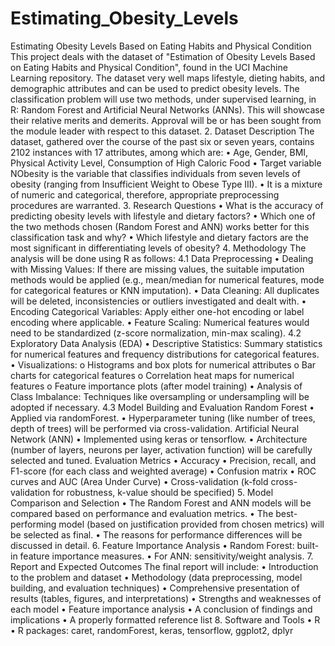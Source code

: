 # Estimating_Obesity_Levels
Estimating Obesity Levels Based on Eating Habits and Physical Condition
This project deals with the dataset of "Estimation of Obesity Levels Based on Eating Habits and Physical Condition", found in the UCI Machine Learning repository. The dataset very well maps lifestyle, dieting habits, and demographic attributes and can be used to predict obesity levels. The classification problem will use two methods, under supervised learning, in R: Random Forest and Artificial Neural Networks (ANNs). This will showcase their relative merits and demerits. Approval will be or has been sought from the module leader with respect to this dataset. 
2. Dataset Description
The dataset, gathered over the course of the past six or seven years, contains 2102 instances with 17 attributes, among which are:
•	Age, Gender, BMI, Physical Activity Level, Consumption of High Caloric Food
•	Target variable NObesity is the variable that classifies individuals from seven levels of obesity (ranging from Insufficient Weight to Obese Type III).
•	It is a mixture of numeric and categorical, therefore, appropriate preprocessing procedures are warranted.
3. Research Questions
•	What is the accuracy of predicting obesity levels with lifestyle and dietary factors?
•	Which one of the two methods chosen (Random Forest and ANN) works better for this classification task and why?
•	Which lifestyle and dietary factors are the most significant in differentiating levels of obesity?
4. Methodology
The analysis will be done using R as follows:
4.1 Data Preprocessing
•	Dealing with Missing Values: If there are missing values, the suitable imputation methods would be applied (e.g., mean/median for numerical features, mode for categorical features or KNN imputation).
•	Data Cleaning: All duplicates will be deleted, inconsistencies or outliers investigated and dealt with.
•	Encoding Categorical Variables: Apply either one-hot encoding or label encoding where applicable.
•	Feature Scaling: Numerical features would need to be standardized (z-score normalization, min-max scaling).
4.2 Exploratory Data Analysis (EDA)
•	Descriptive Statistics: Summary statistics for numerical features and frequency distributions for categorical features.
•	Visualizations: 
o	Histograms and box plots for numerical attributes
o	Bar charts for categorical features
o	Correlation heat maps for numerical features
o	Feature importance plots (after model training)
•	Analysis of Class Imbalance: Techniques like oversampling or undersampling will be adopted if necessary.
4.3 Model Building and Evaluation
Random Forest
•	Applied via randomForest.
•	Hyperparameter tuning (like number of trees, depth of trees) will be performed via cross-validation.
Artificial Neural Network (ANN)
•	Implemented using keras or tensorflow.
•	Architecture (number of layers, neurons per layer, activation function) will be carefully selected and tuned.
Evaluation Metrics
•	Accuracy
•	Precision, recall, and F1-score (for each class and weighted average)
•	Confusion matrix
•	ROC curves and AUC (Area Under Curve)
•	Cross-validation (k-fold cross-validation for robustness, k-value should be specified)
5. Model Comparison and Selection
•	The Random Forest and ANN models will be compared based on performance and evaluation metrics. 
•	The best-performing model (based on justification provided from chosen metrics) will be selected as final. 
•	The reasons for performance differences will be discussed in detail. 
6. Feature Importance Analysis
•	Random Forest: built-in feature importance measures. 
•	For ANN: sensitivity/weight analysis.
7. Report and Expected Outcomes
The final report will include:
•	Introduction to the problem and dataset
•	Methodology (data preprocessing, model building, and evaluation techniques)
•	Comprehensive presentation of results (tables, figures, and interpretations)
•	Strengths and weaknesses of each model
•	Feature importance analysis
•	A conclusion of findings and implications
•	A properly formatted reference list
8. Software and Tools
•	R
•	R packages: caret, randomForest, keras, tensorflow, ggplot2, dplyr

